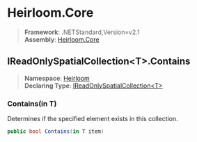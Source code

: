 # Heirloom.Core

> **Framework**: .NETStandard,Version=v2.1  
> **Assembly**: [Heirloom.Core][0]  

## IReadOnlySpatialCollection\<T>.Contains

> **Namespace**: [Heirloom][0]  
> **Declaring Type**: [IReadOnlySpatialCollection\<T>][1]  

### Contains(in T)

Determines if the specified element exists in this collection.

```cs
public bool Contains(in T item)
```

[0]: ../../../Heirloom.Core.md
[1]: ../IReadOnlySpatialCollection[T].md
